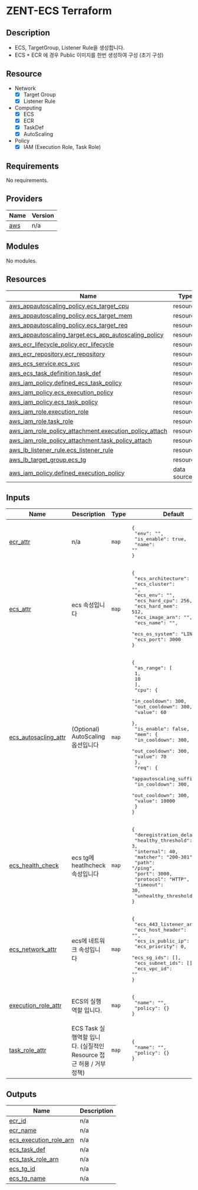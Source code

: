 # ZENT-ECS Terraform

## Description

- ECS, TargetGroup, Listener Rule을 생성합니다.
- ECS + ECR 에 경우 Public 이미지를 한번 생성하여 구성 (초기 구성)

## Resource 

- Network
    - [x] Target Group 
    - [x] Listener Rule

- Computing
    - [x] ECS
    - [x] ECR
    - [x] TaskDef
    - [x] AutoScaling

- Policy
    - [x] IAM (Execution Role, Task Role)

<!-- BEGIN_TF_DOCS -->
## Requirements

No requirements.

## Providers

| Name | Version |
|------|---------|
| <a name="provider_aws"></a> [aws](#provider\_aws) | n/a |

## Modules

No modules.

## Resources

| Name | Type |
|------|------|
| [aws_appautoscaling_policy.ecs_target_cpu](https://registry.terraform.io/providers/hashicorp/aws/latest/docs/resources/appautoscaling_policy) | resource |
| [aws_appautoscaling_policy.ecs_target_mem](https://registry.terraform.io/providers/hashicorp/aws/latest/docs/resources/appautoscaling_policy) | resource |
| [aws_appautoscaling_policy.ecs_target_req](https://registry.terraform.io/providers/hashicorp/aws/latest/docs/resources/appautoscaling_policy) | resource |
| [aws_appautoscaling_target.ecs_app_autoscaling_policy](https://registry.terraform.io/providers/hashicorp/aws/latest/docs/resources/appautoscaling_target) | resource |
| [aws_ecr_lifecycle_policy.ecr_lifecycle](https://registry.terraform.io/providers/hashicorp/aws/latest/docs/resources/ecr_lifecycle_policy) | resource |
| [aws_ecr_repository.ecr_repository](https://registry.terraform.io/providers/hashicorp/aws/latest/docs/resources/ecr_repository) | resource |
| [aws_ecs_service.ecs_svc](https://registry.terraform.io/providers/hashicorp/aws/latest/docs/resources/ecs_service) | resource |
| [aws_ecs_task_definition.task_def](https://registry.terraform.io/providers/hashicorp/aws/latest/docs/resources/ecs_task_definition) | resource |
| [aws_iam_policy.defined_ecs_task_policy](https://registry.terraform.io/providers/hashicorp/aws/latest/docs/resources/iam_policy) | resource |
| [aws_iam_policy.ecs_execution_policy](https://registry.terraform.io/providers/hashicorp/aws/latest/docs/resources/iam_policy) | resource |
| [aws_iam_policy.ecs_task_policy](https://registry.terraform.io/providers/hashicorp/aws/latest/docs/resources/iam_policy) | resource |
| [aws_iam_role.execution_role](https://registry.terraform.io/providers/hashicorp/aws/latest/docs/resources/iam_role) | resource |
| [aws_iam_role.task_role](https://registry.terraform.io/providers/hashicorp/aws/latest/docs/resources/iam_role) | resource |
| [aws_iam_role_policy_attachment.execution_policy_attach](https://registry.terraform.io/providers/hashicorp/aws/latest/docs/resources/iam_role_policy_attachment) | resource |
| [aws_iam_role_policy_attachment.task_policy_attach](https://registry.terraform.io/providers/hashicorp/aws/latest/docs/resources/iam_role_policy_attachment) | resource |
| [aws_lb_listener_rule.ecs_listener_rule](https://registry.terraform.io/providers/hashicorp/aws/latest/docs/resources/lb_listener_rule) | resource |
| [aws_lb_target_group.ecs_tg](https://registry.terraform.io/providers/hashicorp/aws/latest/docs/resources/lb_target_group) | resource |
| [aws_iam_policy.defined_execution_policy](https://registry.terraform.io/providers/hashicorp/aws/latest/docs/data-sources/iam_policy) | data source |

## Inputs

| Name | Description | Type | Default | Required |
|------|-------------|------|---------|:--------:|
| <a name="input_ecr_attr"></a> [ecr\_attr](#input\_ecr\_attr) | n/a | `map` | <pre>{<br/>  "env": "",<br/>  "is_enable": true,<br/>  "name": ""<br/>}</pre> | no |
| <a name="input_ecs_attr"></a> [ecs\_attr](#input\_ecs\_attr) | ecs 속성입니다 | `map` | <pre>{<br/>  "ecs_architecture": "arm64",<br/>  "ecs_cluster": "",<br/>  "ecs_env": "",<br/>  "ecs_hard_cpu": 256,<br/>  "ecs_hard_mem": 512,<br/>  "ecs_image_arn": "",<br/>  "ecs_name": "",<br/>  "ecs_os_system": "LINUX",<br/>  "ecs_port": 3000<br/>}</pre> | no |
| <a name="input_ecs_autosacling_attr"></a> [ecs\_autosacling\_attr](#input\_ecs\_autosacling\_attr) | (Optional) AutoScaling 옵션입니다 | `map` | <pre>{<br/>  "as_range": [<br/>    1,<br/>    10<br/>  ],<br/>  "cpu": {<br/>    "in_cooldown": 300,<br/>    "out_cooldown": 300,<br/>    "value": 60<br/>  },<br/>  "is_enable": false,<br/>  "mem": {<br/>    "in_cooldown": 300,<br/>    "out_cooldown": 300,<br/>    "value": 70<br/>  },<br/>  "req": {<br/>    "appautoscaling_suffix": "",<br/>    "in_cooldown": 300,<br/>    "out_cooldown": 300,<br/>    "value": 10000<br/>  }<br/>}</pre> | no |
| <a name="input_ecs_health_check"></a> [ecs\_health\_check](#input\_ecs\_health\_check) | ecs tg에 heatlhcheck 속성입니다 | `map` | <pre>{<br/>  "deregistration_delay": 60,<br/>  "healthy_threshold": 3,<br/>  "internal": 40,<br/>  "matcher": "200-301",<br/>  "path": "/ping",<br/>  "port": 3000,<br/>  "protocol": "HTTP",<br/>  "timeout": 30,<br/>  "unhealthy_threshold": 3<br/>}</pre> | no |
| <a name="input_ecs_network_attr"></a> [ecs\_network\_attr](#input\_ecs\_network\_attr) | ecs에 네트워크 속성입니다 | `map` | <pre>{<br/>  "ecs_443_listener_arn": "",<br/>  "ecs_host_header": "",<br/>  "ecs_is_public_ip": false,<br/>  "ecs_priority": 0,<br/>  "ecs_sg_ids": [],<br/>  "ecs_subnet_ids": [],<br/>  "ecs_vpc_id": ""<br/>}</pre> | no |
| <a name="input_execution_role_attr"></a> [execution\_role\_attr](#input\_execution\_role\_attr) | ECS의 실행역할 입니다. | `map` | <pre>{<br/>  "name": "",<br/>  "policy": {}<br/>}</pre> | no |
| <a name="input_task_role_attr"></a> [task\_role\_attr](#input\_task\_role\_attr) | ECS Task 실행역할 입니다. (실질적인 Resource 접근 허용 / 거부 정책) | `map` | <pre>{<br/>  "name": "",<br/>  "policy": {}<br/>}</pre> | no |

## Outputs

| Name | Description |
|------|-------------|
| <a name="output_ecr_id"></a> [ecr\_id](#output\_ecr\_id) | n/a |
| <a name="output_ecr_name"></a> [ecr\_name](#output\_ecr\_name) | n/a |
| <a name="output_ecs_execution_role_arn"></a> [ecs\_execution\_role\_arn](#output\_ecs\_execution\_role\_arn) | n/a |
| <a name="output_ecs_task_def"></a> [ecs\_task\_def](#output\_ecs\_task\_def) | n/a |
| <a name="output_ecs_task_role_arn"></a> [ecs\_task\_role\_arn](#output\_ecs\_task\_role\_arn) | n/a |
| <a name="output_ecs_tg_id"></a> [ecs\_tg\_id](#output\_ecs\_tg\_id) | n/a |
| <a name="output_ecs_tg_name"></a> [ecs\_tg\_name](#output\_ecs\_tg\_name) | n/a |
<!-- END_TF_DOCS -->